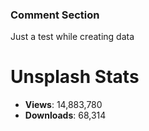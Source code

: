 ### Comment Section
Just a test while creating data

# Unsplash Stats
<!-- UNSPLASH-STATS:START -->
- **Views**: 14,883,780
- **Downloads**: 68,314
<!-- UNSPLASH-STATS:END -->
